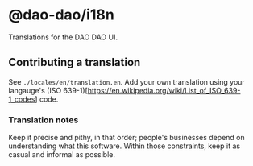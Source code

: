 # @dao-dao/i18n

Translations for the DAO DAO UI.

## Contributing a translation

See `./locales/en/translation.en`. Add your own translation using your langauge's (ISO 639-1)[https://en.wikipedia.org/wiki/List_of_ISO_639-1_codes] code.

### Translation notes

Keep it precise and pithy, in that order; people's businesses depend on understanding what this software. Within those constraints, keep it as casual and informal as possible.
